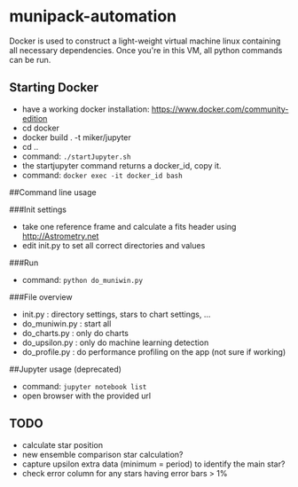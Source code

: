 # munipack-automation

Docker is used to construct a light-weight virtual machine linux containing all necessary dependencies.
Once you're in this VM, all python commands can be run.

## Starting Docker

* have a working docker installation: https://www.docker.com/community-edition
* cd docker
* docker build . -t miker/jupyter
* cd ..
* command: `./startJupyter.sh`
* the startjupyter command returns a docker_id, copy it.
* command: `docker exec -it docker_id bash`

##Command line usage

###Init settings

* take one reference frame and calculate a fits header using http://Astrometry.net
* edit init.py to set all correct directories and values

###Run

* command: `python do_muniwin.py`

###File overview

* init.py : directory settings, stars to chart settings, ...
* do_muniwin.py : start all
* do_charts.py : only do charts
* do_upsilon.py : only do machine learning detection
* do_profile.py : do performance profiling on the app (not sure if working)

##Jupyter usage (deprecated)
* command: `jupyter notebook list`
* open browser with the provided url


## TODO

- calculate star position
- new ensemble comparison star calculation?
- capture upsilon extra data (minimum = period) to identify the main star?
- check error column for any stars having error bars > 1%
